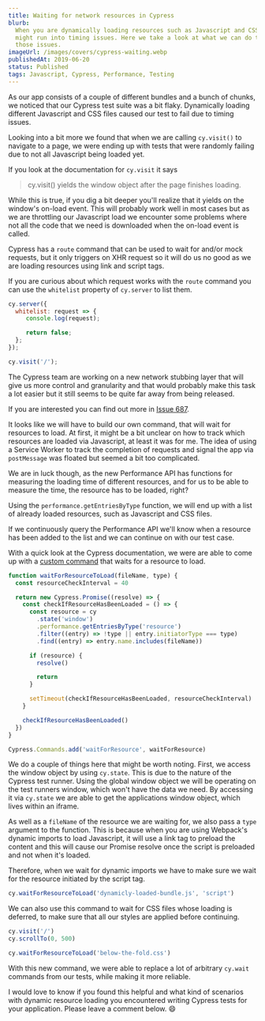 ```yaml
---
title: Waiting for network resources in Cypress
blurb:
  When you are dynamically loading resources such as Javascript and CSS, you
  might run into timing issues. Here we take a look at what we can do to combat
  those issues.
imageUrl: /images/covers/cypress-waiting.webp
publishedAt: 2019-06-20
status: Published
tags: Javascript, Cypress, Performance, Testing
---
```


As our app consists of a couple of different bundles and a bunch of chunks, we
noticed that our Cypress test suite was a bit flaky. Dynamically loading
different Javascript and CSS files caused our test to fail due to timing issues.

Looking into a bit more we found that when we are calling `cy.visit()` to
navigate to a page, we were ending up with tests that were randomly failing due
to not all Javascript being loaded yet.

If you look at the documentation for `cy.visit` it says

> cy.visit() yields the window object after the page finishes loading.

While this is true, if you dig a bit deeper you'll realize that it yields on the
window's on-load event. This will probably work well in most cases but as we are
throttling our Javascript load we encounter some problems where not all the code
that we need is downloaded when the on-load event is called.

Cypress has a `route` command that can be used to wait for and/or mock requests,
but it only triggers on XHR request so it will do us no good as we are loading
resources using link and script tags.

If you are curious about which request works with the `route` command you can
use the `whitelist` property of `cy.server` to list them.

```js
cy.server({
  whitelist: request => {
     console.log(request);

     return false;
  };
});

cy.visit('/');
```

The Cypress team are working on a new network stubbing layer that will give us
more control and granularity and that would probably make this task a lot easier
but it still seems to be quite far away from being released.

If you are interested you can find out more in
[Issue 687](https://github.com/cypress-io/cypress/issues/687).

It looks like we will have to build our own command, that will wait for
resources to load. At first, it might be a bit unclear on how to track which
resources are loaded via Javascript, at least it was for me. The idea of using a
Service Worker to track the completion of requests and signal the app via
`postMessage` was floated but seemed a bit too complicated.

We are in luck though, as the new Performance API has functions for measuring
the loading time of different resources, and for us to be able to measure the
time, the resource has to be loaded, right?

Using the `performance.getEntriesByType` function, we will end up with a list of
already loaded resources, such as Javascript and CSS files.

If we continuously query the Performance API we'll know when a resource has been
added to the list and we can continue on with our test case.

With a quick look at the Cypress documentation, we were are able to come up with
a [custom command](https://docs.cypress.io/api/cypress-api/custom-commands.html)
that waits for a resource to load.

```js
function waitForResourceToLoad(fileName, type) {
  const resourceCheckInterval = 40

  return new Cypress.Promise((resolve) => {
    const checkIfResourceHasBeenLoaded = () => {
      const resource = cy
        .state('window')
        .performance.getEntriesByType('resource')
        .filter((entry) => !type || entry.initiatorType === type)
        .find((entry) => entry.name.includes(fileName))

      if (resource) {
        resolve()

        return
      }

      setTimeout(checkIfResourceHasBeenLoaded, resourceCheckInterval)
    }

    checkIfResourceHasBeenLoaded()
  })
}

Cypress.Commands.add('waitForResource', waitForResource)
```

We do a couple of things here that might be worth noting. First, we access the
window object by using `cy.state`. This is due to the nature of the Cypress test
runner. Using the global window object we will be operating on the test runners
window, which won't have the data we need. By accessing it via `cy.state` we are
able to get the applications window object, which lives within an iframe.

As well as a `fileName` of the resource we are waiting for, we also pass a
`type` argument to the function. This is because when you are using Webpack's
dynamic imports to load Javascript, it will use a link tag to preload the
content and this will cause our Promise resolve once the script is preloaded and
not when it's loaded.

Therefore, when we wait for dynamic imports we have to make sure we wait for the
resource initiated by the script tag.

```js
cy.waitForResourceToLoad('dynamicly-loaded-bundle.js', 'script')
```

We can also use this command to wait for CSS files whose loading is deferred, to
make sure that all our styles are applied before continuing.

```js
cy.visit('/')
cy.scrollTo(0, 500)

cy.waitForResourceToLoad('below-the-fold.css')
```

With this new command, we were able to replace a lot of arbitrary `cy.wait`
commands from our tests, while making it more reliable.

I would love to know if you found this helpful and what kind of scenarios with
dynamic resource loading you encountered writing Cypress tests for your
application. Please leave a comment below. 😄
